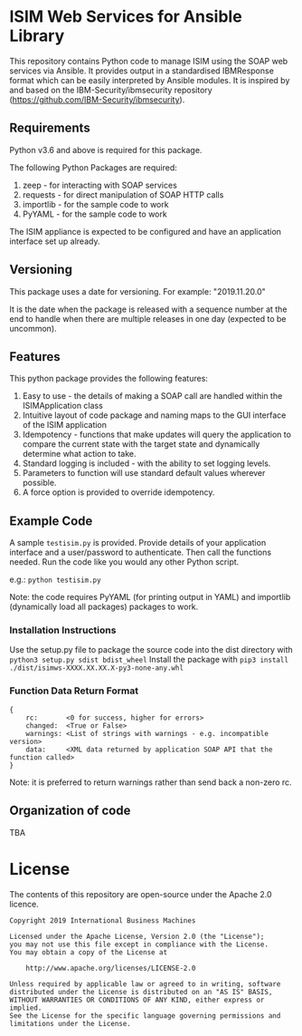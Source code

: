 # ISIM Web Services for Ansible Library

This repository contains Python code to manage ISIM using the SOAP web services via Ansible. It provides output in a
standardised IBMResponse format which can be easily interpreted by Ansible modules. It is inspired by and based on the
IBM-Security/ibmsecurity repository (https://github.com/IBM-Security/ibmsecurity).


## Requirements

Python v3.6 and above is required for this package.

The following Python Packages are required:
1. zeep - for interacting with SOAP services
2. requests - for direct manipulation of SOAP HTTP calls
3. importlib - for the sample code to work
4. PyYAML - for the sample code to work

The ISIM appliance is expected to be configured and have an application interface set up already.

## Versioning

This package uses a date for versioning. For example: "2019.11.20.0"

It is the date when the package is released with a sequence number at the end to handle when there are 
multiple releases in one day (expected to be uncommon).

## Features

This python package provides the following features:
1. Easy to use - the details of making a SOAP call are handled within the ISIMApplication class
2. Intuitive layout of code package and naming maps to the GUI interface of the ISIM application
3. Idempotency - functions that make updates will query the application to compare the current state with the target
state and dynamically determine what action to take.
4. Standard logging is included - with the ability to set logging levels.
5. Parameters to function will use standard default values wherever possible.
6. A force option is provided to override idempotency.

## Example Code

A sample `testisim.py` is provided. Provide details of your application interface and a user/password to authenticate.
Then call the functions needed. Run the code like you would any other Python script.

e.g.: `python testisim.py`

Note: the code requires PyYAML (for printing output in YAML) and importlib (dynamically load all packages) packages to work.

### Installation Instructions

Use the setup.py file to package the source code into the dist directory with `python3 setup.py sdist bdist_wheel`
Install the package with `pip3 install ./dist/isimws-XXXX.XX.XX.X-py3-none-any.whl`

### Function Data Return Format
~~~~
{
    rc:       <0 for success, higher for errors>
    changed:  <True or False>
    warnings: <List of strings with warnings - e.g. incompatible version>
    data:     <XML data returned by application SOAP API that the function called>
}
~~~~

Note: it is preferred to return warnings rather than send back a non-zero rc.

## Organization of code

TBA

# License

The contents of this repository are open-source under the Apache 2.0 licence.

```
Copyright 2019 International Business Machines

Licensed under the Apache License, Version 2.0 (the "License");
you may not use this file except in compliance with the License.
You may obtain a copy of the License at

    http://www.apache.org/licenses/LICENSE-2.0

Unless required by applicable law or agreed to in writing, software
distributed under the License is distributed on an "AS IS" BASIS,
WITHOUT WARRANTIES OR CONDITIONS OF ANY KIND, either express or implied.
See the License for the specific language governing permissions and
limitations under the License.
```
